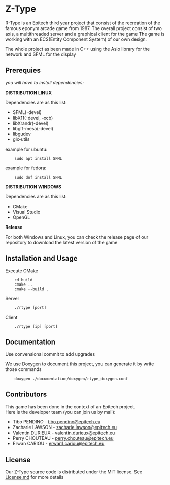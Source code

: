 # Z-Type #

R-Type is an Epitech third year project that consist of the recreation of the famous eponym arcade game from 1987.
The overall project consist of two axis, a multithreaded server and a graphical client for the game
The game is working with an ECS(Entity Component System) of our own design.

The whole project as been made in C++ using  the Asio library for the network and SFML for the display

## Prerequies ##
*you will have to install dependencies:*

**DISTRIBUTION LINUX**

Dependencies are as this list:
- SFML(-devel)
- libX11(-devel, -xcb)
- libXrandr(-devel)
- libgl1-mesa(-devel)
- libgudev
- glx-utils

example for ubuntu:
```
    sudo apt install SFML
```
example for fedora:
```
    sudo dnf install SFML
```

**DISTRIBUTION WINDOWS**

Dependencies are as this list:
- CMake
- Visual Studio
- OpenGL

**Release**

For both Windows and Linux, you can check the release page of our repository to download the latest version of the game

## Installation and Usage ##

Execute CMake
```
    cd build
    cmake ..
    cmake --build .
```

Server
```
    ./rtype [port]
```

Client
```
    ./rtype [ip] [port]
```

## Documentation ##

Use convensional commit to add upgrades

We use Doxygen to document this project, you can generate it by write those commands
```
    doxygen ./documentation/doxygen/rtype_doxygen.conf
```

## Contributors ##

This game has been done in the context of an Epitech project.</br>
Here is the developer team (you can join us by mail):

- Tibo PENDINO - tibo.pendino@epitech.eu
- Zacharie LAWSON - zacharie.lawson@epitech.eu
- Valentin DURIEUX - valentin.durieux@epitech.eu
- Perry CHOUTEAU - perry.chouteau@epitech.eu
- Erwan CARIOU - erwan1.cariou@epitech.eu

## License ##

Our Z-Type source code is distributed under the MIT license. See [License.md](https://github.com/EpitechPromo2025/B-CPP-500-PAR-5-1-rtype-zacharie.lawson/blob/main/License.md) for more details